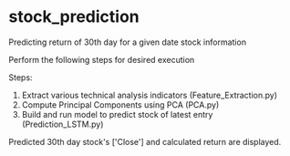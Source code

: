# stock_prediction
Predicting return of 30th day for a given date stock information

Perform the following steps for desired execution

Steps:
1. Extract various technical analysis indicators (Feature_Extraction.py)
2. Compute Principal Components using PCA (PCA.py)
3. Build and run model to predict stock of latest entry (Prediction_LSTM.py)

Predicted 30th day stock's ['Close'] and calculated return are displayed.
